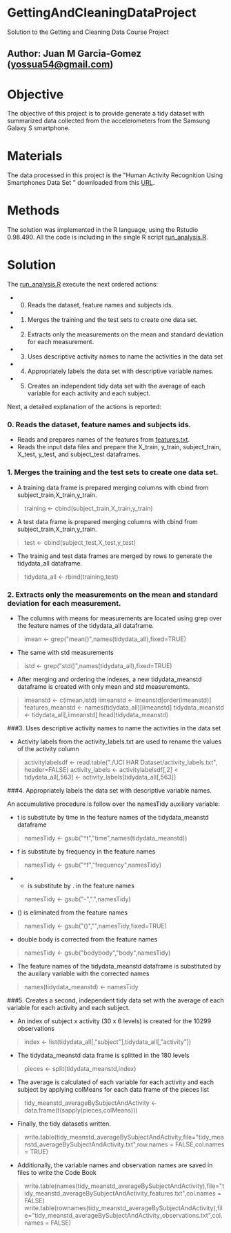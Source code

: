 GettingAndCleaningDataProject
=============================

Solution to the Getting and Cleaning Data Course Project

## Author: Juan M Garcia-Gomez (yossua54@gmail.com)

# Objective

The objective of this project is to provide generate a tidy dataset with summarized data collected from the accelerometers from the Samsung Galaxy S smartphone.

# Materials

The data processed in this project is the "Human Activity Recognition Using Smartphones Data Set " downloaded from this [URL](https://d396qusza40orc.cloudfront.net/getdata%2Fprojectfiles%2FUCI%20HAR%20Dataset.zip).

# Methods

The solution was implemented in the R language, using the Rstudio 0.98.490. All the code is including in the single R script [run_analysis.R](https://github.com/yossua54/GettingAndCleaningDataProject/blob/master/run_analysis.R).

# Solution

The [run_analysis.R](https://github.com/yossua54/GettingAndCleaningDataProject/blob/master/run_analysis.R) execute the next ordered actions:

* 0. Reads the dataset, feature names and subjects ids.
* 1. Merges the training and the test sets to create one data set.
* 2. Extracts only the measurements on the mean and standard deviation for each measurement. 
* 3. Uses descriptive activity names to name the activities in the data set
* 4. Appropriately labels the data set with descriptive variable names. 
* 5. Creates an independent tidy data set with the average of each variable for each activity and each subject. 

Next, a detailed explanation of the actions is reported:

### 0. Reads the dataset, feature names and subjects ids.

* Reads and prepares names of the features from [features.txt](https://github.com/yossua54/GettingAndCleaningDataProject/blob/master/UCI%20HAR%20Dataset/features.txt).
* Reads the input data files and prepare the X_train, y_train, subject_train, X_test, y_test,  and subject_test dataframes.

### 1. Merges the training and the test sets to create one data set.

* A training data frame is prepared merging columns with cbind from subject_train,X_train,y_train.
> training <- cbind(subject_train,X_train,y_train)

* A test data frame is prepared merging columns with cbind from subject_train,X_train,y_train.
> test <- cbind(subject_test,X_test,y_test)

* The trainig and test data frames are merged by rows to generate the tidydata_all dataframe.
> tidydata_all <- rbind(training,test)

### 2. Extracts only the measurements on the mean and standard deviation for each measurement. 

* The columns with means for measurements are located using grep over the feature names of the tidydata_all dataframe.
> imean <- grep("mean()",names(tidydata_all),fixed=TRUE)

* The same with std measurements
> istd <- grep("std()",names(tidydata_all),fixed=TRUE)

* After merging and ordering the indexes, a new tidydata_meanstd dataframe is created with only mean and std measurements.

> imeanstd <- c(imean,istd)
> iimeanstd <- imeanstd[order(imeanstd)]
> features_meanstd <- names(tidydata_all)[iimeanstd]
> tidydata_meanstd <- tidydata_all[,iimeanstd]
> head(tidydata_meanstd)

###3. Uses descriptive activity names to name the activities in the data set

* Activity labels from the activity_labels.txt are used to rename the values of the activity column
> activitylabelsdf <- read.table("./UCI HAR Dataset/activity_labels.txt",  header=FALSE)
> activity_labels <- activitylabelsdf[,2] 
< tidydata_all[,563] <- activity_labels[tidydata_all[,563]] 

###4. Appropriately labels the data set with descriptive variable names. 

An accumulative procedure is follow over the namesTidy auxiliary variable:

* t is substitute by time in the feature names of the tidydata_meanstd dataframe
> namesTidy <- gsub("^t","time",names(tidydata_meanstd))

* f is substitute by frequency in the feature names 
> namesTidy <- gsub("^f","frequency",namesTidy)

* - is substitute by . in the feature names 
> namesTidy <- gsub("-",".",namesTidy)

* () is eliminated from the feature names 
> namesTidy <- gsub("()","",namesTidy,fixed=TRUE)

* double body is corrected from the feature names 
> namesTidy <- gsub("bodybody","body",namesTidy)

* The feature names of the tidydata_meanstd dataframe is substituted by the auxilary variable with the corrected names
> names(tidydata_meanstd) <- namesTidy

###5. Creates a second, independent tidy data set with the average of each variable for each activity and each subject. 

* An index of subject x activity (30 x 6 levels) is created for the 10299 observations
> index <- list(tidydata_all[,"subject"],tidydata_all[,"activity"])

* The tidydata_meanstd data frame is splitted in the 180 levels
> pieces <- split(tidydata_meanstd,index)

* The average is calculated of each  variable for each activity and each subject by applying colMeans for each data frame of the pieces list
> tidy_meanstd_averageBySubjectAndActivity <- data.frame(t(sapply(pieces,colMeans)))

* Finally, the tidy datasetis written.
> write.table(tidy_meanstd_averageBySubjectAndActivity,file="tidy_meanstd_averageBySubjectAndActivity.txt",row.names = FALSE,col.names = TRUE)

* Additionally, the variable names and observation names are saved in files to write the Code Book
> write.table(names(tidy_meanstd_averageBySubjectAndActivity),file="tidy_meanstd_averageBySubjectAndActivity_features.txt",col.names = FALSE)
> write.table(rownames(tidy_meanstd_averageBySubjectAndActivity),file="tidy_meanstd_averageBySubjectAndActivity_observations.txt",col.names = FALSE)
